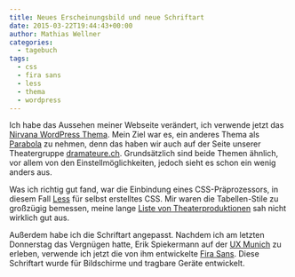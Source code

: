 ```yaml
---
title: Neues Erscheinungsbild und neue Schriftart
date: 2015-03-22T19:44:43+00:00
author: Mathias Wellner
categories:
  - tagebuch
tags:
  - css
  - fira sans
  - less
  - thema
  - wordpress
---
```

Ich habe das Aussehen meiner Webseite verändert, ich verwende jetzt das <a href="http://www.cryoutcreations.eu/nirvana" title="Nirvana WordPress Theme" target="_blank">Nirvana WordPress Thema</a>. Mein Ziel war es, ein anderes Thema als <a href="http://www.cryoutcreations.eu/parabola/" title="Parabola WordPress Theme" target="_blank">Parabola</a> zu nehmen, denn das haben wir auch auf der Seite unserer Theatergruppe <a href="http://dramateure.ch" title="die dramateure zürich" target="_blank">dramateure.ch</a>. Grundsätzlich sind beide Themen ähnlich, vor allem von den Einstellmöglichkeiten, jedoch sieht es schon ein wenig anders aus. 

Was ich richtig gut fand, war die Einbindung eines CSS-Präprozessors, in diesem Fall <a href="http://lesscss.org/" title="Less CSS" target="_blank">Less</a> für selbst erstelltes CSS. Mir waren die Tabellen-Stile zu großzügig bemessen, meine lange [Liste von Theaterproduktionen](http://www.mwellner.de/schauspiel/ "Schauspiel/​Regie") sah nicht wirklich gut aus. 

Außerdem habe ich die Schriftart angepasst. Nachdem ich am letzten Donnerstag das Vergnügen hatte, Erik Spiekermann auf der <a href="http://2015.uxmunich.com/" title="UX Munich" target="_blank">UX Munich</a> zu erleben, verwende ich jetzt die von ihm entwickelte <a href="https://en.wikipedia.org/wiki/Fira_Sans" title="Fira Sans" target="_blank">Fira Sans</a>. Diese Schriftart wurde für Bildschirme und tragbare Geräte entwickelt.